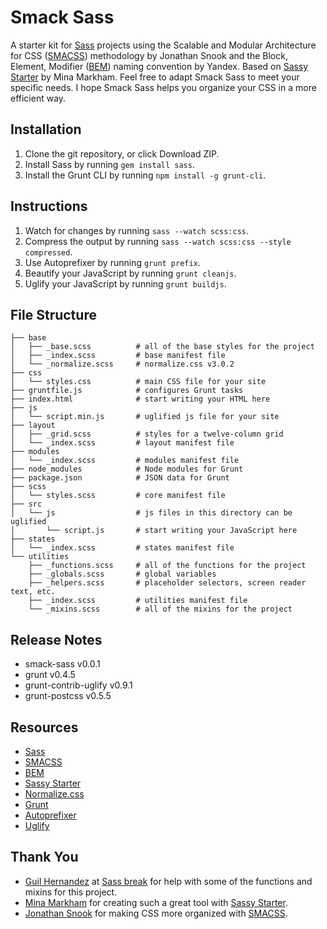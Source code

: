 # Smack Sass
A starter kit for [Sass](http://sass-lang.com) projects using the Scalable and Modular Architecture for CSS ([SMACSS](smacss.com)) methodology by Jonathan Snook and the Block, Element, Modifier ([BEM](https://en.bem.info/method/definitions)) naming convention by Yandex. Based on [Sassy Starter](https://github.com/minamarkham/sassy-starter) by Mina Markham. Feel free to adapt Smack Sass to meet your specific needs. I hope Smack Sass helps you organize your CSS in a more efficient way.

## Installation
1. Clone the git repository, or click Download ZIP.
2. Install Sass by running ```gem install sass```.
3. Install the Grunt CLI by running ```npm install -g grunt-cli```.

## Instructions
1. Watch for changes by running ```sass --watch scss:css```.
2. Compress the output by running ```sass --watch scss:css --style compressed```.
3. Use Autoprefixer by running ```grunt prefix```.
4. Beautify your JavaScript by running ```grunt cleanjs```.
5. Uglify your JavaScript by running ```grunt buildjs```.

## File Structure
```
├── base
│   ├── _base.scss          # all of the base styles for the project
│   ├── _index.scss         # base manifest file
│   └── _normalize.scss     # normalize.css v3.0.2
├── css
│   └── styles.css          # main CSS file for your site
├── gruntfile.js            # configures Grunt tasks
├── index.html              # start writing your HTML here
├── js
│   └── script.min.js       # uglified js file for your site
├── layout
│   ├── _grid.scss          # styles for a twelve-column grid
│   └── _index.scss         # layout manifest file
├── modules
│   └── _index.scss         # modules manifest file
├── node_modules            # Node modules for Grunt
├── package.json            # JSON data for Grunt
├── scss
│   └── styles.scss         # core manifest file
├── src
│   └── js                  # js files in this directory can be uglified
│       └── script.js       # start writing your JavaScript here
├── states
│   └── _index.scss         # states manifest file
└── utilities
    ├── _functions.scss     # all of the functions for the project
    ├── _globals.scss       # global variables
    ├── _helpers.scss       # placeholder selectors, screen reader text, etc.
    ├── _index.scss         # utilities manifest file
    └── _mixins.scss        # all of the mixins for the project
```
## Release Notes
* smack-sass v0.0.1
* grunt v0.4.5
* grunt-contrib-uglify v0.9.1
* grunt-postcss v0.5.5

## Resources
* [Sass](http://sass-lang.com/)
* [SMACSS](https://smacss.com/)
* [BEM](https://en.bem.info/method/definitions)
* [Sassy Starter](https://github.com/minamarkham/sassy-starter)
* [Normalize.css](http://necolas.github.io/normalize.css/)
* [Grunt](http://gruntjs.com/)
* [Autoprefixer](https://github.com/postcss/autoprefixer)
* [Uglify](https://github.com/gruntjs/grunt-contrib-uglify)

## Thank You
* [Guil Hernandez](https://twitter.com/guilh) at [Sass break](http://sassbreak.com/about/) for help with some of the functions and mixins for this project.
* [Mina Markham](https://twitter.com/MinaMarkham) for creating such a great tool with [Sassy Starter](https://github.com/minamarkham/sassy-starter).
* [Jonathan Snook](https://twitter.com/snookca) for making CSS more organized with [SMACSS](https://smacss.com/).
